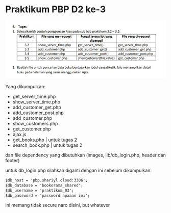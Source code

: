 # Praktikum PBP D2 ke-3


![tugas](.assets/rip_05.jpg)


Yang dikumpulkan:
- get_server_time.php
- show_server_time.php
- add_customer_get.php
- add_customer_post.php 
- add_customer.php
- show_customers.php
- get_customer.php
- ajax.js
- get_books.php | untuk tugas 2
- search_book.php | untuk tugas 2


dan file dependency yang dibutuhkan (images, lib/db_login.php, header dan footer)

untuk db_login.php silahkan diganti dengan ini sebelum dikumpulkan:

```
$db_host = 'pbp.shariyl.cloud:3306';
$db_database = 'bookorama_shared';
$db_username = 'praktikum_03';
$db_password = 'password apaaan ini';
```

ini memang tidak secure naro disini, but whatever